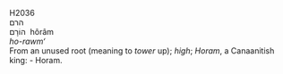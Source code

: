 H2036  
הרם  
הוֹרָם ‎ hôrâm  
*ho-rawm‘*  
From an unused root (meaning to *tower* up); *high*; *Horam*, a
Canaanitish king: - Horam.  
